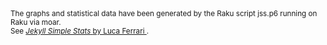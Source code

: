 <small>
The graphs and statistical data have been generated
by the Raku
script  jss.p6 running on Raku via moar.
<br/>
See <a href="https://github.com/fluca1978/jekyll-simple-stats" target="_new">
       <i>Jekyll Simple Stats</i>
    </a>
<a href="https://fluca1978.github.io" target="_new">
    by Luca Ferrari
</a>
.
</small>
